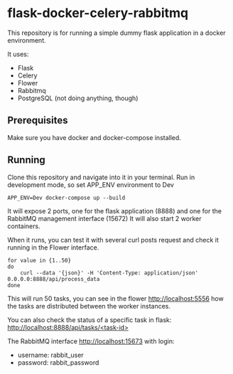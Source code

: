 # flask-docker-celery-rabbitmq

This repository is for running a simple dummy flask application in a docker environment.

It uses:
- Flask
- Celery
- Flower
- Rabbitmq
- PostgreSQL (not doing anything, though)


## Prerequisites
Make sure you have docker and docker-compose installed.

## Running
Clone this repository and navigate into it in your terminal.
Run in development mode, so set APP_ENV environment to Dev

    APP_ENV=Dev docker-compose up --build

It will expose 2 ports, one for the flask application (8888) and one for the RabbitMQ management interface (15672)
It will also start 2 worker containers.

When it runs, you can test it with several curl posts request and check it running in the Flower interface.

    for value in {1..50}
    do
        curl --data '{json}' -H 'Content-Type: application/json' 0.0.0.0:8888/api/process_data
    done

This will run 50 tasks, you can see in the flower [http://localhost:5556](http://0.0.0.0:5556/)
how the tasks are distributed between the worker instances.

You can also check the status of a specific task in flask:
[http://localhost:8888/api/tasks/\<task-id\>](http://0.0.0.0:8888/api/tasks/<task-id>) 

The RabbitMQ interface [http://localhost:15673](http://0.0.0.0:15673/) with login:
- username: rabbit_user
- password: rabbit_password
